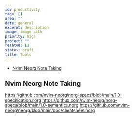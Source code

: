 ```yaml
---
id: productivity
tags: []
area: ""
date: general
excerpt: description
image: image path
priority: high
project: ""
related: []
status: draft
title: Tools
---
```


<!--toc:start-->

- [Nvim Neorg Note Taking](#nvim-neorg-note-taking)
<!--toc:end-->

## Nvim Neorg Note Taking

<https://github.com/nvim-neorg/norg-specs/blob/main/1.0-specification.norg>
<https://github.com/nvim-neorg/norg-specs/blob/main/1.0-semantics.norg>
<https://github.com/nvim-neorg/neorg/blob/main/doc/cheatsheet.norg>
